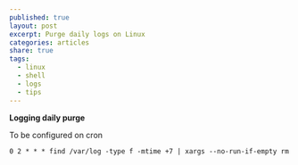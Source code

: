 ```yaml
---
published: true
layout: post
excerpt: Purge daily logs on Linux
categories: articles
share: true
tags:
  - linux
  - shell
  - logs
  - tips
---
```

**Logging daily purge**

To be configured on cron

```shell
0 2 * * * find /var/log -type f -mtime +7 | xargs --no-run-if-empty rm
``` 